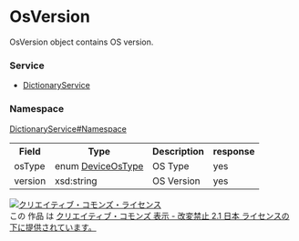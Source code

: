 # OsVersion
OsVersion object contains OS version.

### Service
+ [DictionaryService](../../services/DictionaryService.md)

### Namespace
[DictionaryService#Namespace](../../services/DictionaryService.md#namespace)

<table>
 <tr>
  <th>Field</th>
  <th>Type</th>
  <th>Description</th>
  <th>response</th>
 </tr>
 <tr>
  <td>osType</td>
  <td>enum <a href="./DeviceOsType.md">DeviceOsType</a></td>
  <td>OS Type</td>
  <td>yes</td>
 </tr>
 <tr>
  <td>version</td>
  <td>xsd:string</td>
  <td>OS Version</td>
  <td>yes</td>
 </tr>
</table>


<a rel="license" href="http://creativecommons.org/licenses/by-nd/2.1/jp/"><img alt="クリエイティブ・コモンズ・ライセンス" style="border-width:0" src="https://i.creativecommons.org/l/by-nd/2.1/jp/88x31.png" /></a><br />この 作品 は <a rel="license" href="http://creativecommons.org/licenses/by-nd/2.1/jp/">クリエイティブ・コモンズ 表示 - 改変禁止 2.1 日本 ライセンスの下に提供されています。</a>
